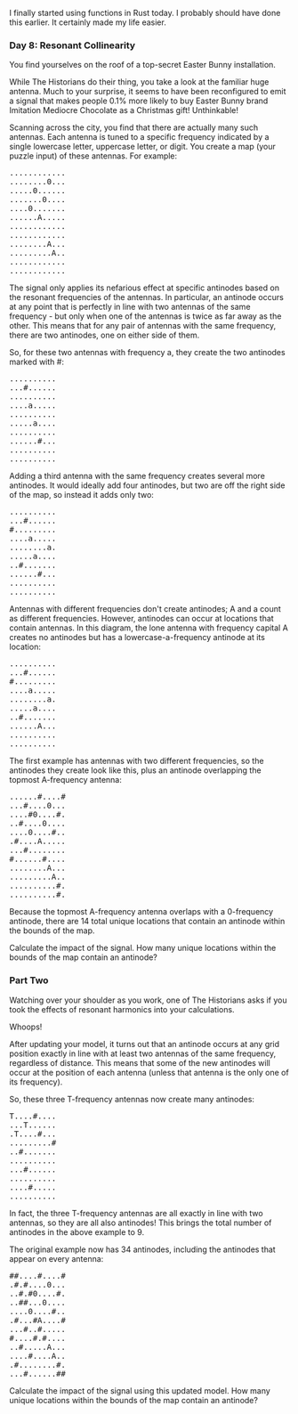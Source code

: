 I finally started using functions in Rust today. I probably should have done this earlier. It certainly made my life easier.

### Day 8: Resonant Collinearity

You find yourselves on the roof of a top-secret Easter Bunny installation.

While The Historians do their thing, you take a look at the familiar huge antenna. Much to your surprise, it seems to have been reconfigured to emit a signal that makes people 0.1% more likely to buy Easter Bunny brand Imitation Mediocre Chocolate as a Christmas gift! Unthinkable!

Scanning across the city, you find that there are actually many such antennas. Each antenna is tuned to a specific frequency indicated by a single lowercase letter, uppercase letter, or digit. You create a map (your puzzle input) of these antennas. For example:

<pre>
............
........0...
.....0......
.......0....
....0.......
......A.....
............
............
........A...
.........A..
............
............
</pre>

The signal only applies its nefarious effect at specific antinodes based on the resonant frequencies of the antennas. In particular, an antinode occurs at any point that is perfectly in line with two antennas of the same frequency - but only when one of the antennas is twice as far away as the other. This means that for any pair of antennas with the same frequency, there are two antinodes, one on either side of them.

So, for these two antennas with frequency a, they create the two antinodes marked with #:

<pre>
..........
...#......
..........
....a.....
..........
.....a....
..........
......#...
..........
..........
</pre>

Adding a third antenna with the same frequency creates several more antinodes. It would ideally add four antinodes, but two are off the right side of the map, so instead it adds only two:

<pre>
..........
...#......
#.........
....a.....
........a.
.....a....
..#.......
......#...
..........
..........
</pre>

Antennas with different frequencies don't create antinodes; A and a count as different frequencies. However, antinodes can occur at locations that contain antennas. In this diagram, the lone antenna with frequency capital A creates no antinodes but has a lowercase-a-frequency antinode at its location:

<pre>
..........
...#......
#.........
....a.....
........a.
.....a....
..#.......
......A...
..........
..........
</pre>

The first example has antennas with two different frequencies, so the antinodes they create look like this, plus an antinode overlapping the topmost A-frequency antenna:

<pre>
......#....#
...#....0...
....#0....#.
..#....0....
....0....#..
.#....A.....
...#........
#......#....
........A...
.........A..
..........#.
..........#.
</pre>

Because the topmost A-frequency antenna overlaps with a 0-frequency antinode, there are 14 total unique locations that contain an antinode within the bounds of the map.

Calculate the impact of the signal. How many unique locations within the bounds of the map contain an antinode?


### Part Two

Watching over your shoulder as you work, one of The Historians asks if you took the effects of resonant harmonics into your calculations.

Whoops!

After updating your model, it turns out that an antinode occurs at any grid position exactly in line with at least two antennas of the same frequency, regardless of distance. This means that some of the new antinodes will occur at the position of each antenna (unless that antenna is the only one of its frequency).

So, these three T-frequency antennas now create many antinodes:

<pre>
T....#....
...T......
.T....#...
.........#
..#.......
..........
...#......
..........
....#.....
..........
</pre>

In fact, the three T-frequency antennas are all exactly in line with two antennas, so they are all also antinodes! This brings the total number of antinodes in the above example to 9.

The original example now has 34 antinodes, including the antinodes that appear on every antenna:

<pre>
##....#....#
.#.#....0...
..#.#0....#.
..##...0....
....0....#..
.#...#A....#
...#..#.....
#....#.#....
..#.....A...
....#....A..
.#........#.
...#......##
</pre>

Calculate the impact of the signal using this updated model. How many unique locations within the bounds of the map contain an antinode?